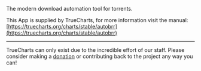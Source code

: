 The modern download automation tool for torrents.

This App is supplied by TrueCharts, for more information visit the manual: [https://truecharts.org/charts/stable/autobrr](https://truecharts.org/charts/stable/autobrr)

---

TrueCharts can only exist due to the incredible effort of our staff.
Please consider making a [donation](https://truecharts.org/about/sponsor) or contributing back to the project any way you can!
